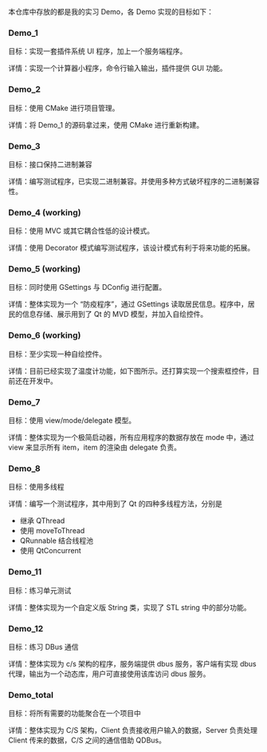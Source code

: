本仓库中存放的都是我的实习 Demo，各 Demo 实现的目标如下：

### Demo_1

目标：实现一套插件系统 UI 程序，加上一个服务端程序。

详情：实现一个计算器小程序，命令行输入输出，插件提供 GUI 功能。

### Demo_2

目标：使用 CMake 进行项目管理。

详情：将 Demo_1 的源码拿过来，使用 CMake 进行重新构建。

### Demo_3

目标：接口保持二进制兼容

详情：编写测试程序，已实现二进制兼容。并使用多种方式破坏程序的二进制兼容性。

### Demo_4 (working)

目标：使用 MVC 或其它耦合性低的设计模式。

详情：使用 Decorator 模式编写测试程序，该设计模式有利于将来功能的拓展。

### Demo_5 (working)

目标：同时使用 GSettings 与 DConfig 进行配置。

详情：整体实现为一个 “防疫程序”，通过 GSettings 读取居民信息。程序中，居民的信息存储、展示用到了 Qt 的 MVD 模型，并加入自绘控件。

### Demo_6 (working)

目标：至少实现一种自绘控件。

详情：目前已经实现了温度计功能，如下图所示。还打算实现一个搜索框控件，目前还在开发中。

### Demo_7

目标：使用 view/mode/delegate 模型。

详情：整体实现为一个极简启动器，所有应用程序的数据存放在 mode 中，通过 view 来显示所有 item，item 的渲染由 delegate 负责。

### Demo_8

目标：使用多线程

详情：编写一个测试程序，其中用到了 Qt 的四种多线程方法，分别是

+ 继承 QThread
+ 使用 moveToThread
+ QRunnable 结合线程池
+ 使用 QtConcurrent

### Demo_11

目标：练习单元测试

详情：整体实现为一个自定义版 String 类，实现了 STL string 中的部分功能。

### Demo_12

目标：练习 DBus 通信

详情：整体实现为 c/s 架构的程序，服务端提供 dbus 服务，客户端有实现 dbus 代理，输出为一个动态库，用户可直接使用该库访问 dbus 服务。

### Demo_total

目标：将所有需要的功能聚合在一个项目中

详情：整体实现为 C/S 架构，Client 负责接收用户输入的数据，Server 负责处理 Client 传来的数据，C/S 之间的通信借助 QDBus。















